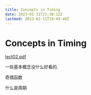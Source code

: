 ```yaml
---
title: Concepts in Timing
date: 2023-01-31T21:38:12Z
lastmod: 2023-02-11T19:49:40Z
---
```


# Concepts in Timing

[lect02.pdf](assets/lect02-20230126225648-wf0g349.pdf)

一些基本概念没什么好看的.

奇偶函数

什么是周期

‍
